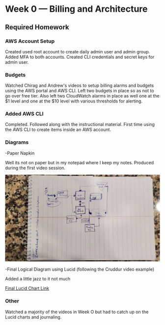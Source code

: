 # Week 0 — Billing and Architecture

## Required Homework

### AWS Account Setup
Created used root account to create daily admin user and admin group. Added MFA to both accounts. Created CLI credentials and secret keys for admin user. 

### Budgets
Watched Chirag and Andrew's videos to setup billing alarms and budgets using the AWS portal and AWS CLI. Left two budgets in place so as not to go over free tier. Also left two CloudWatch alarms in place as well one at the $1 level and one at the $10 level with various thresholds for alerting.


### Added AWS CLI
Completed. Followed along with the instructional material. First time using the AWS CLI to create items inside an AWS account. 

### Diagrams
-Paper Napkin
<p>Well its not on paper but in my notepad where I keep my notes. Produced during the first video session.</p>

![paper](/journal/img/cruddur_paper.jpg)

-Final Logical Diagram using Lucid (following the Cruddur video example)
<p>Added a little jazz to it not much</p>

[Final Lucid Chart Link](https://lucid.app/lucidchart/1e6f2635-5cb8-4565-8229-e33e416f402d/edit?invitationId=inv_b149050f-ddb9-4a66-96b6-0a992a4f1f37)

### Other
Watched a majority of the videos in Week O but had to catch up on the Lucid charts and journaling. 

